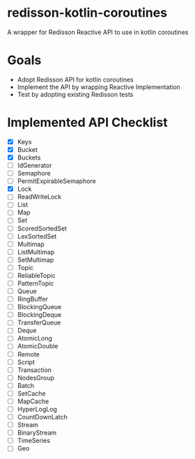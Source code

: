 # redisson-kotlin-coroutines
A wrapper for Redisson Reactive API to use in kotlin coroutines

# Goals
- Adopt Redisson API for kotlin coroutines
- Implement the API by wrapping Reactive Implementation
- Test by adopting existing Redisson tests

# Implemented API Checklist

- [x] Keys
- [x] Bucket
- [x] Buckets
- [ ] IdGenerator
- [ ] Semaphore
- [ ] PermitExpirableSemaphore
- [x] Lock
- [ ] ReadWriteLock
- [ ] List
- [ ] Map
- [ ] Set
- [ ] ScoredSortedSet
- [ ] LexSortedSet
- [ ] Multimap
- [ ] ListMultimap
- [ ] SetMultimap
- [ ] Topic
- [ ] ReliableTopic
- [ ] PatternTopic
- [ ] Queue
- [ ] RingBuffer
- [ ] BlockingQueue
- [ ] BlockingDeque
- [ ] TransferQueue
- [ ] Deque
- [ ] AtomicLong
- [ ] AtomicDouble
- [ ] Remote
- [ ] Script
- [ ] Transaction
- [ ] NodesGroup
- [ ] Batch
- [ ] SetCache
- [ ] MapCache
- [ ] HyperLogLog 
- [ ] CountDownLatch
- [ ] Stream
- [ ] BinaryStream
- [ ] TimeSeries
- [ ] Geo